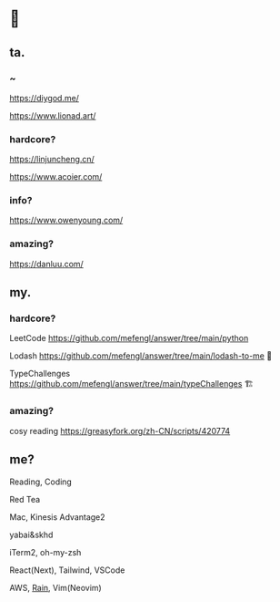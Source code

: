 # 👋

## ta.

### ~

https://diygod.me/

https://www.lionad.art/

### hardcore?

https://linjuncheng.cn/

https://www.acoier.com/

### info?

https://www.owenyoung.com/

### amazing?

https://danluu.com/

## my.

### hardcore?

LeetCode https://github.com/mefengl/answer/tree/main/python

Lodash https://github.com/mefengl/answer/tree/main/lodash-to-me 🚧

TypeChallenges https://github.com/mefengl/answer/tree/main/typeChallenges 🏗️

### amazing?

cosy reading https://greasyfork.org/zh-CN/scripts/420774

## me?

Reading, Coding

Red Tea

Mac, Kinesis Advantage2

yabai&skhd

iTerm2, oh-my-zsh

React(Next), Tailwind, VSCode

AWS, [Rain](https://github.com/aws-cloudformation/rain), Vim(Neovim)

